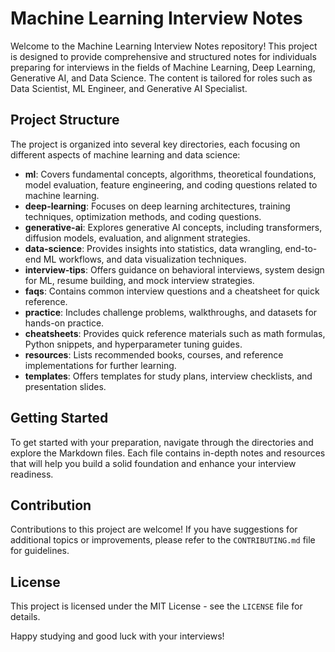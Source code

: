 # Machine Learning Interview Notes

Welcome to the Machine Learning Interview Notes repository! This project is designed to provide comprehensive and structured notes for individuals preparing for interviews in the fields of Machine Learning, Deep Learning, Generative AI, and Data Science. The content is tailored for roles such as Data Scientist, ML Engineer, and Generative AI Specialist.

## Project Structure

The project is organized into several key directories, each focusing on different aspects of machine learning and data science:

- **ml**: Covers fundamental concepts, algorithms, theoretical foundations, model evaluation, feature engineering, and coding questions related to machine learning.
- **deep-learning**: Focuses on deep learning architectures, training techniques, optimization methods, and coding questions.
- **generative-ai**: Explores generative AI concepts, including transformers, diffusion models, evaluation, and alignment strategies.
- **data-science**: Provides insights into statistics, data wrangling, end-to-end ML workflows, and data visualization techniques.
- **interview-tips**: Offers guidance on behavioral interviews, system design for ML, resume building, and mock interview strategies.
- **faqs**: Contains common interview questions and a cheatsheet for quick reference.
- **practice**: Includes challenge problems, walkthroughs, and datasets for hands-on practice.
- **cheatsheets**: Provides quick reference materials such as math formulas, Python snippets, and hyperparameter tuning guides.
- **resources**: Lists recommended books, courses, and reference implementations for further learning.
- **templates**: Offers templates for study plans, interview checklists, and presentation slides.

## Getting Started

To get started with your preparation, navigate through the directories and explore the Markdown files. Each file contains in-depth notes and resources that will help you build a solid foundation and enhance your interview readiness.

## Contribution

Contributions to this project are welcome! If you have suggestions for additional topics or improvements, please refer to the `CONTRIBUTING.md` file for guidelines.

## License

This project is licensed under the MIT License - see the `LICENSE` file for details.

Happy studying and good luck with your interviews!